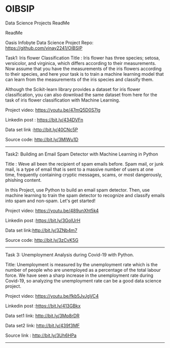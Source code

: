 # OIBSIP
Data Science Projects
ReadMe

ReadMe

Oasis Infobyte Data Science Project Repo: https://github.com/vinay2241/OIBSIP


Task1: Iris flower Classification 
Title : Iris flower has three species; setosa, versicolor, and virginica, which differs according to their measurements. Now assume that you have the measurements of the iris flowers according to their species, and here your task is to train a machine learning model that can learn from the measurements of the iris species and classify them.

Although the Scikit-learn library provides a dataset for iris flower classification, you can also download the same dataset from here for the task of iris flower classification with Machine Learning.

Project video: https://youtu.be/47mQ5D0S7lg

Linkedin post : https://bit.ly/434DVFn

Data set link :http://bit.ly/40CNc5P

Source code: http://bit.ly/3MlWu1D
_____________________________________________________________________________________________


Task2: Building an Email Spam Detector with Machine Learning in Python

Title : Weve all been the recipient of spam emails before. Spam mail, or junk mail, is a type of email that is sent to a massive number of users at one time, frequently containing cryptic messages, scams, or most dangerously, phishing content.

In this Project, use Python to build an email spam detector. Then, use machine learning to train the spam detector to recognize and classify emails into spam and non-spam. Let's get started!

Project video: https://youtu.be/489unXht5k4

Linkedin post :https://bit.ly/3GolUrH 

Data set link:http://bit.ly/3ZNb4m7

Source code: http://bit.ly/3zCvK5G
________________________________________________________________________________________________________
Task 3: Unemployment Analysis during Covid-19 with Python.

Title: Unemployment is measured by the unemployment rate which is the number of people who are unemployed as a percentage of the total labour force. We have seen a sharp increase in the unemployment rate during Covid-19, so analyzing the unemployment rate can be a good data science project.

Project video: https://youtu.be/fkb5JvJgVC4

Linkedin post :https://bit.ly/413GBkx 

Data set1  link:  http://bit.ly/3Mp8rDR

Data set2  link: http://bit.ly/439f3MF

Source link : http://bit.ly/3Uh6HPa
________________________________________________________________________________________________________







